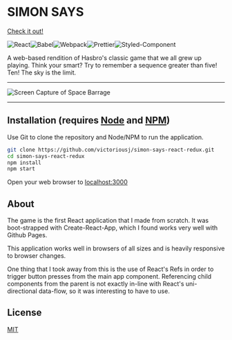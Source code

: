 # SIMON SAYS
[Check it out!](https://victoriousj.github.io/simon-says-react-redux/)

![React](./src/Assets/doc-photos/react.png?raw=true 'React')![Babel](./src/Assets/doc-photos/babel.png?raw=true 'Babel')![Webpack](./src/Assets/doc-photos/webpack.png?raw=true 'Webpack')![Prettier](./src/Assets/doc-photos/prettier.png?raw=true 'Prettier')![Styled-Component](./src/Assets/doc-photos/styled-components.png?raw=true 'Styled-Components')

A web-based rendition of Hasbro's classic game that we all grew up playing. Think your smart? Try to remember a sequence greater than five! Ten! The sky is the limit.

---

![Screen Capture of Space Barrage](./src/Assets/doc-photos/screencapture.png?raw=true 'In-game screen capture')

---

## Installation (requires [Node](https://nodejs.org/en/) and [NPM](https://www.npmjs.com/))

Use Git to clone the repository and Node/NPM to run the application.

```bash
git clone https://github.com/victoriousj/simon-says-react-redux.git
cd simon-says-react-redux
npm install
npm start
```

Open your web browser to [localhost:3000](http://localhost:3000/)

## About

The game is the first React application that I made from scratch. It was boot-strapped with Create-React-App, which I found works very well with Github Pages. 

This application works well in browsers of all sizes and is heavily responsive to browser changes.

One thing that I took away from this is the use of React's Refs in order to trigger button presses from the main app component. Referencing child components from the parent is not exactly in-line with React's uni-directional data-flow, so it was interesting to have to use.

## License

[MIT](https://choosealicense.com/licenses/mit/)
